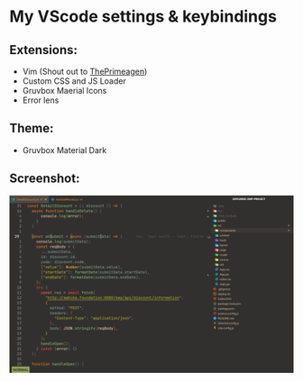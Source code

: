 # My VScode settings & keybindings
## Extensions:
- Vim (Shout out to [ThePrimeagen](https://www.youtube.com/@ThePrimeagen))
- Custom CSS and JS Loader
- Gruvbox Maerial Icons
- Error lens

## Theme:
- Gruvbox Material Dark

## Screenshot:
![screenshot](screenshot.png)
